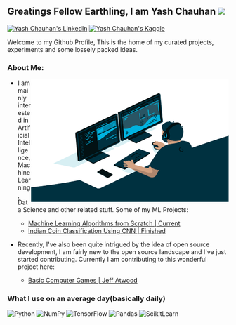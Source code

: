 ## Greatings Fellow Earthling, I am Yash Chauhan <img src="https://media.giphy.com/media/hvRJCLFzcasrR4ia7z/giphy.gif" width="25px">  

[![Yash Chauhan's LinkedIn](https://img.shields.io/badge/linkedin-%230077B5.svg?style=for-the-badge&logo=linkedin&logoColor=white)](http://www.linkedin.com/in/chauhan-yash)
[![Yash Chauhan's Kaggle](https://img.shields.io/badge/Kaggle-20BEFF?style=for-the-badge&logo=Kaggle&logoColor=white)](http://www.kaggle.com/lazrus)

Welcome to my Github Profile, This is the home of my curated projects, experiments and some lossely packed ideas.   

### About Me:

<img align="right" alt="GIF" src="https://github.com/ITrustNumbers/ITrustNumbers/blob/master/Assests/code.gif?raw=true" width="450" height="280" />

* I am mainly interested in Artificial Intelligence, Machine Learning, Data Science and other related stuff. Some of my ML Projects:  

  * [Machine Learning Algorithms from Scratch | Current](https://github.com/ITrustNumbers/Machine_Learning_Algorithms_from_Scratch)
  * [Indian Coin Classification Using CNN | Finished](https://github.com/ITrustNumbers/Indian_Coin_Classification_Using_CNN)
* Recently, I've also been quite intrigued by the idea of open source development, I am fairly new to the open source landscape and I've just started contributing.
Currently I am contributing to this wonderful project here:
  * [Basic Computer Games | Jeff Atwood](https://github.com/coding-horror/basic-computer-games)   

### What I use on an average day(basically daily)

![Python](https://img.shields.io/badge/Python-FFD43B?style=for-the-badge&logo=python&logoColor=darkgreen)
![NumPy](https://img.shields.io/badge/Numpy-777BB4?style=for-the-badge&logo=numpy&logoColor=white)
![TensorFlow](https://img.shields.io/badge/TensorFlow-FF6F00?style=for-the-badge&logo=TensorFlow&logoColor=white)
![Pandas](https://img.shields.io/badge/Pandas-2C2D72?style=for-the-badge&logo=pandas&logoColor=white)
![ScikitLearn](https://img.shields.io/badge/scikit_learn-F7931E?style=for-the-badge&logo=scikit-learn&logoColor=white)

